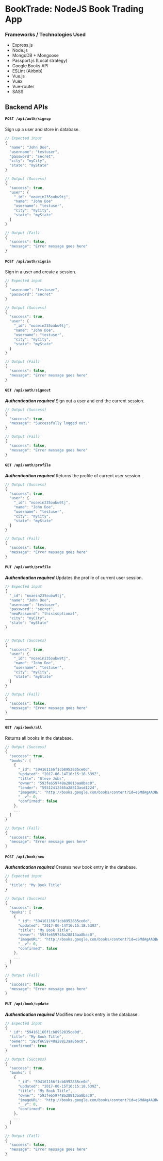 # BookTrade: NodeJS Book Trading App

### Frameworks / Technologies Used
- Express.js
- Node.js
- MongoDB + Mongoose
- Passport.js (Local strategy)
- Google Books API
- ESLint (Airbnb)
- Vue.js
- Vuex
- Vue-router
- SASS

## Backend APIs

#### `POST /api/auth/signup`
Sign up a user and store in database.

```javascript
// Expected input
{
  "name": "John Doe",
  "username": "testuser",
  "password": "secret",
  "city": "myCity",
  "state": "myState"
}

// Output (Success)
{
  "success": true,
  "user": {
    "_id": "noaein235oubw9tj",
    "name": "John Doe"
    "username": "testuser",
    "city": "myCity",
    "state": "myState"
  }
}

// Output (Fail)
{
  "success": false,
  "message": "Error message goes here"
}
```


#### `POST /api/auth/signin`
Sign in a user and create a session.

```javascript
// Expected input
{
  "username": "testuser",
  "password": "secret"
}

// Output (Success)
{
  "success": true,
  "user": {
    "_id": "noaein235oubw9tj",
    "name": "John Doe",
    "username": "testuser",
    "city": "myCity",
    "state": "myState"
  }
}

// Output (Fail)
{
  "success": false,
  "message": "Error message goes here"
}
```


#### `GET /api/auth/signout`
_**Authentication required**_
Sign out a user and end the current session.

```javascript
// Output (Success)
{
  "success": true,
  "message": "Successfully logged out."
}

// Output (Fail)
{
  "success": false,
  "message": "Error message goes here"
}
```


#### `GET /api/auth/profile`
_**Authentication required**_
Returns the profile of current user session.

```javascript
// Output (Success)
{
  "success": true,
  "user": {
    "_id": "noaein235oubw9tj",
    "name": "John Doe",
    "username": "testuser",
    "city": "myCity",
    "state": "myState"
  }
}

// Output (Fail)
{
  "success": false,
  "message": "Error message goes here"
}
```


#### `PUT /api/auth/profile`
_**Authentication required**_
Updates the profile of current user session.

```javascript
// Expected input
{
  "_id": "noaein235oubw9tj",
  "name": "John Doe",
  "username": "testuser",
  "password": "secret",
  "newPassword": "thisisoptional",
  "city": "myCity",
  "state": "myState"
}


// Output (Success)
{
  "success": true,
  "user": {
    "_id": "noaein235oubw9tj",
    "name": "John Doe",
    "username": "testuser",
    "city": "myCity",
    "state": "myState"
  }
}

// Output (Fail)
{
  "success": false,
  "message": "Error message goes here"
}
```

---

#### `GET /api/book/all`
Returns all books in the database.

```javascript
// Output (Success)
{
  "success": true,
  "books": [
    {
      "_id": "594161166f1cb8952835ce0d",
      "updated": "2017-06-14T16:15:18.539Z",
      "title": "Steve Jobs",
      "owner": "593fe659748a28813aa8bac0",
      "lender": "59312412465a28813asd1224",
      "imageURL": "http://books.google.com/books/content?id=eSMdAgAAQBAJ&printsec=frontcover&img=1&zoom=1&edge=curl&source=gbs_api",
      "__v": 0,
      "confirmed": false
    },
    ...
  ]
}

// Output (Fail)
{
  "success": false,
  "message": "Error message goes here"
}
```

#### `POST /api/book/new`
_**Authentication required**_
Creates new book entry in the database.

```javascript
// Expected input
{
  "title": "My Book Title"
}

// Output (Success)
{
  "success": true,
  "books": [
    {
      "_id": "594161166f1cb8952835ce0d",
      "updated": "2017-06-14T16:15:18.539Z",
      "title": "My Book Title",
      "owner": "593fe659748a28813aa8bac0",
      "imageURL": "http://books.google.com/books/content?id=eSMdAgAAQBAJ&printsec=frontcover&img=1&zoom=1&edge=curl&source=gbs_api",
      "__v": 0,
      "confirmed": false
    },
    ...
  ]
}

// Output (Fail)
{
  "success": false,
  "message": "Error message goes here"
}
```

#### `PUT /api/book/update`
_**Authentication required**_
Modifies new book entry in the database.

```javascript
// Expected input
{
  "_id": "594161166f1cb8952835ce0d",
  "title": "My Book Title",
  "owner": "593fe659748a28813aa8bac0",
  "confirmed": true
}

// Output (Success)
{
  "success": true,
  "books": [
    {
      "_id": "594161166f1cb8952835ce0d",
      "updated": "2017-06-15T16:15:18.539Z",
      "title": "My Book Title",
      "owner": "593fe659748a28813aa8bac0",
      "imageURL": "http://books.google.com/books/content?id=eSMdAgAAQBAJ&printsec=frontcover&img=1&zoom=1&edge=curl&source=gbs_api",
      "__v": 0,
      "confirmed": true
    },
    ...
  ]
}

// Output (Fail)
{
  "success": false,
  "message": "Error message goes here"
}
```